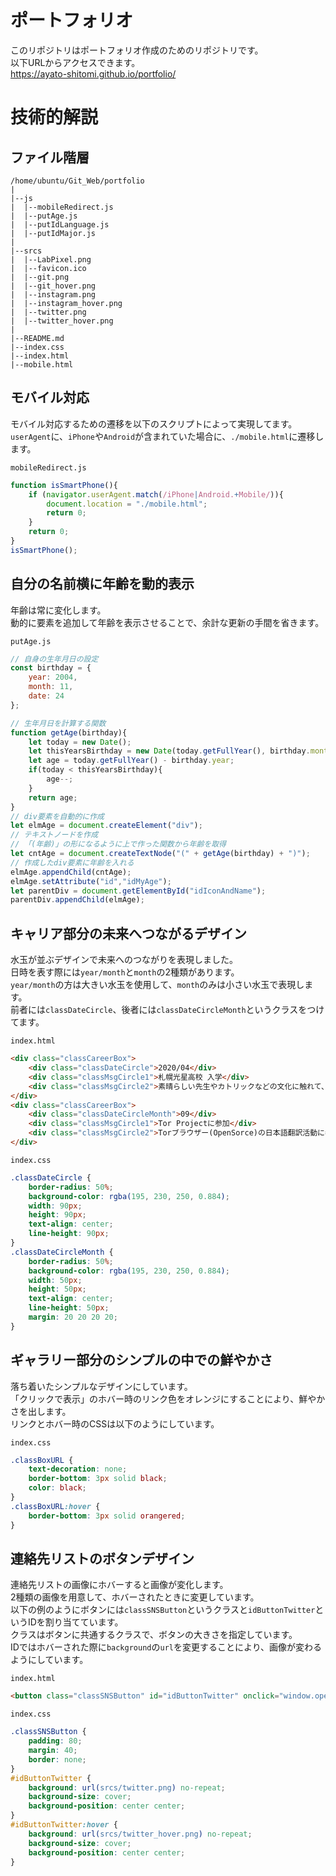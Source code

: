 # ポートフォリオ

このリポジトリはポートフォリオ作成のためのリポジトリです。<br>
以下URLからアクセスできます。<br>
https://ayato-shitomi.github.io/portfolio/

# 技術的解説

## ファイル階層

```
/home/ubuntu/Git_Web/portfolio
|
|--js
|  |--mobileRedirect.js
|  |--putAge.js
|  |--putIdLanguage.js
|  |--putIdMajor.js
|
|--srcs
|  |--LabPixel.png
|  |--favicon.ico
|  |--git.png
|  |--git_hover.png
|  |--instagram.png
|  |--instagram_hover.png
|  |--twitter.png
|  |--twitter_hover.png
|
|--README.md
|--index.css
|--index.html
|--mobile.html
```

## **モバイル**対応

モバイル対応するための遷移を以下のスクリプトによって実現してます。<br>
`userAgent`に、`iPhone`や`Android`が含まれていた場合に、`./mobile.html`に遷移します。<br>

`mobileRedirect.js`
```js
function isSmartPhone(){
	if (navigator.userAgent.match(/iPhone|Android.+Mobile/)){
		document.location = "./mobile.html";
		return 0;
	}
	return 0;
}
isSmartPhone();
```

## 自分の名前横に年齢を**動的**表示

年齢は常に変化します。<br>
動的に要素を追加して年齢を表示させることで、余計な更新の手間を省きます。<br>

`putAge.js`
```js
// 自身の生年月日の設定
const birthday = {
	year: 2004,
	month: 11,
	date: 24
};

// 生年月日を計算する関数
function getAge(birthday){
	let today = new Date();
	let thisYearsBirthday = new Date(today.getFullYear(), birthday.month-1, birthday.date);
	let age = today.getFullYear() - birthday.year;
	if(today < thisYearsBirthday){
		age--;
	}
	return age;
}
// div要素を自動的に作成
let elmAge = document.createElement("div");
// テキストノードを作成
// 「(年齢)」の形になるように上で作った関数から年齢を取得
let cntAge = document.createTextNode("(" + getAge(birthday) + ")");
// 作成したdiv要素に年齢を入れる
elmAge.appendChild(cntAge);
elmAge.setAttribute("id","idMyAge");
let parentDiv = document.getElementById("idIconAndName");
parentDiv.appendChild(elmAge);
```

## キャリア部分の**未来へつながる**デザイン

水玉が並ぶデザインで未来へのつながりを表現しました。<br>
日時を表す際には`year/month`と`month`の2種類があります。<br>
`year/month`の方は大きい水玉を使用して、`month`のみは小さい水玉で表現します。<br>
前者には`classDateCircle`、後者には`classDateCircleMonth`というクラスをつけてます。<br>

`index.html`
```html
<div class="classCareerBox">
	<div class="classDateCircle">2020/04</div>
	<div class="classMsgCircle1">札幌光星高校 入学</div>
	<div class="classMsgCircle2">素晴らしい先生やカトリックなどの文化に触れて、後の人生観に影響を与える</div>
</div>
<div class="classCareerBox">
	<div class="classDateCircleMonth">09</div>
	<div class="classMsgCircle1">Tor Projectに参加</div>
	<div class="classMsgCircle2">Torブラウザー(OpenSorce)の日本語翻訳活動に参加</div>
</div>
```
`index.css`
```css
.classDateCircle {
	border-radius: 50%;
	background-color: rgba(195, 230, 250, 0.884);
	width: 90px;
	height: 90px;
	text-align: center;
	line-height: 90px;
}
.classDateCircleMonth {
	border-radius: 50%;
	background-color: rgba(195, 230, 250, 0.884);
	width: 50px;
	height: 50px;
	text-align: center;
	line-height: 50px;
	margin: 20 20 20 20;
}
```

## ギャラリー部分の**シンプル**の中での鮮やかさ

落ち着いたシンプルなデザインにしています。<br>
「クリックで表示」のホバー時のリンク色をオレンジにすることにより、鮮やかさを出します。<br>
リンクとホバー時のCSSは以下のようにしています。<br>

`index.css`
```css
.classBoxURL {
	text-decoration: none;
	border-bottom: 3px solid black;
	color: black;
}
.classBoxURL:hover {
	border-bottom: 3px solid orangered;
}
```

## 連絡先リストのボタンデザイン

連絡先リストの画像にホバーすると画像が変化します。<br>
2種類の画像を用意して、ホバーされたときに変更しています。<br>
以下の例のようにボタンには`classSNSButton`というクラスと`idButtonTwitter`というIDを割り当てています。<br>
クラスはボタンに共通するクラスで、ボタンの大きさを指定しています。<br>
IDではホバーされた際に`background`の`url`を変更することにより、画像が変わるようにしています。<br>

`index.html`
```html
<button class="classSNSButton" id="idButtonTwitter" onclick="window.open('https://twitter.com/AyatoShitomi/' + location.search)"></button>
```

`index.css`
```css
.classSNSButton {
	padding: 80;
	margin: 40;
	border: none;
}
#idButtonTwitter {
	background: url(srcs/twitter.png) no-repeat;
	background-size: cover;
	background-position: center center;
}
#idButtonTwitter:hover {
	background: url(srcs/twitter_hover.png) no-repeat;
	background-size: cover;
	background-position: center center;
}
```